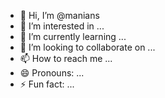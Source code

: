- 👋 Hi, I’m @manians
- 👀 I’m interested in ...
- 🌱 I’m currently learning ...
- 💞️ I’m looking to collaborate on ...
- 📫 How to reach me ...
- 😄 Pronouns: ...
- ⚡ Fun fact: ...

<!---
manians/manians is a ✨ special ✨ repository because its `README.md` (this file) appears on your GitHub profile.
You can click the Preview link to take a look at your changes.
--->
